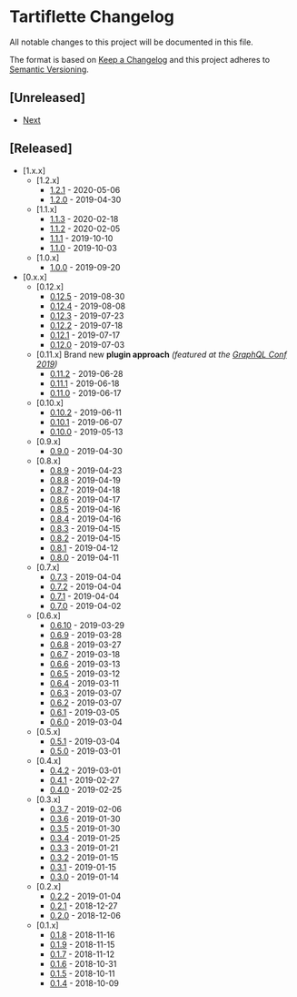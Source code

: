 # Tartiflette Changelog

All notable changes to this project will be documented in this file.

The format is based on [Keep a Changelog](http://keepachangelog.com/en/1.0.0/)
and this project adheres to [Semantic Versioning](http://semver.org/spec/v2.0.0.html).

## [Unreleased]

- [Next](./changelogs/next.md)

## [Released]

- [1.x.x]
  - [1.2.x]
    - [1.2.1](./changelogs/1.2.1.md) - 2020-05-06
    - [1.2.0](./changelogs/1.2.0.md) - 2019-04-30
  - [1.1.x]
    - [1.1.3](./changelogs/1.1.3.md) - 2020-02-18
    - [1.1.2](./changelogs/1.1.2.md) - 2020-02-05
    - [1.1.1](./changelogs/1.1.1.md) - 2019-10-10
    - [1.1.0](./changelogs/1.1.0.md) - 2019-10-03
  - [1.0.x]
    - [1.0.0](./changelogs/1.0.0.md) - 2019-09-20
- [0.x.x]
  - [0.12.x]
    - [0.12.5](./changelogs/0.12.5.md) - 2019-08-30
    - [0.12.4](./changelogs/0.12.4.md) - 2019-08-08
    - [0.12.3](./changelogs/0.12.3.md) - 2019-07-23
    - [0.12.2](./changelogs/0.12.2.md) - 2019-07-18
    - [0.12.1](./changelogs/0.12.1.md) - 2019-07-17
    - [0.12.0](./changelogs/0.12.0.md) - 2019-07-03
  - [0.11.x] Brand new **plugin approach** _(featured at the [GraphQL Conf 2019](https://graphqlconf.org))_
    - [0.11.2](./changelogs/0.11.2.md) - 2019-06-28
    - [0.11.1](./changelogs/0.11.1.md) - 2019-06-18
    - [0.11.0](./changelogs/0.11.0.md) - 2019-06-17
  - [0.10.x]
    - [0.10.2](./changelogs/0.10.2.md) - 2019-06-11
    - [0.10.1](./changelogs/0.10.1.md) - 2019-06-07
    - [0.10.0](./changelogs/0.10.0.md) - 2019-05-13
  - [0.9.x]
    - [0.9.0](./changelogs/0.9.0.md) - 2019-04-30
  - [0.8.x]
    - [0.8.9](./changelogs/0.8.9.md) - 2019-04-23
    - [0.8.8](./changelogs/0.8.8.md) - 2019-04-19
    - [0.8.7](./changelogs/0.8.7.md) - 2019-04-18
    - [0.8.6](./changelogs/0.8.6.md) - 2019-04-17
    - [0.8.5](./changelogs/0.8.5.md) - 2019-04-16
    - [0.8.4](./changelogs/0.8.4.md) - 2019-04-16
    - [0.8.3](./changelogs/0.8.3.md) - 2019-04-15
    - [0.8.2](./changelogs/0.8.2.md) - 2019-04-15
    - [0.8.1](./changelogs/0.8.1.md) - 2019-04-12
    - [0.8.0](./changelogs/0.8.0.md) - 2019-04-11
  - [0.7.x]
    - [0.7.3](./changelogs/0.7.3.md) - 2019-04-04
    - [0.7.2](./changelogs/0.7.2.md) - 2019-04-04
    - [0.7.1](./changelogs/0.7.1.md) - 2019-04-04
    - [0.7.0](./changelogs/0.7.0.md) - 2019-04-02
  - [0.6.x]
    - [0.6.10](./changelogs/0.6.10.md) - 2019-03-29
    - [0.6.9](./changelogs/0.6.9.md) - 2019-03-28
    - [0.6.8](./changelogs/0.6.8.md) - 2019-03-27
    - [0.6.7](./changelogs/0.6.7.md) - 2019-03-18
    - [0.6.6](./changelogs/0.6.6.md) - 2019-03-13
    - [0.6.5](./changelogs/0.6.5.md) - 2019-03-12
    - [0.6.4](./changelogs/0.6.4.md) - 2019-03-11
    - [0.6.3](./changelogs/0.6.3.md) - 2019-03-07
    - [0.6.2](./changelogs/0.6.2.md) - 2019-03-07
    - [0.6.1](./changelogs/0.6.1.md) - 2019-03-05
    - [0.6.0](./changelogs/0.6.0.md) - 2019-03-04
  - [0.5.x]
    - [0.5.1](./changelogs/0.5.1.md) - 2019-03-04
    - [0.5.0](./changelogs/0.5.0.md) - 2019-03-01
  - [0.4.x]
    - [0.4.2](./changelogs/0.4.2.md) - 2019-03-01
    - [0.4.1](./changelogs/0.4.1.md) - 2019-02-27
    - [0.4.0](./changelogs/0.4.0.md) - 2019-02-25
  - [0.3.x]
    - [0.3.7](./changelogs/0.3.7.md) - 2019-02-06
    - [0.3.6](./changelogs/0.3.6.md) - 2019-01-30
    - [0.3.5](./changelogs/0.3.5.md) - 2019-01-30
    - [0.3.4](./changelogs/0.3.4.md) - 2019-01-25
    - [0.3.3](./changelogs/0.3.3.md) - 2019-01-21
    - [0.3.2](./changelogs/0.3.2.md) - 2019-01-15
    - [0.3.1](./changelogs/0.3.1.md) - 2019-01-15
    - [0.3.0](./changelogs/0.3.0.md) - 2019-01-14
  - [0.2.x]
    - [0.2.2](./changelogs/0.2.2.md) - 2019-01-04
    - [0.2.1](./changelogs/0.2.1.md) - 2018-12-27
    - [0.2.0](./changelogs/0.2.0.md) - 2018-12-06
  - [0.1.x]
    - [0.1.8](./changelogs/0.1.9.md) - 2018-11-16
    - [0.1.9](./changelogs/0.1.8.md) - 2018-11-15
    - [0.1.7](./changelogs/0.1.7.md) - 2018-11-12
    - [0.1.6](./changelogs/0.1.6.md) - 2018-10-31
    - [0.1.5](./changelogs/0.1.5.md) - 2018-10-11
    - [0.1.4](./changelogs/0.1.4.md) - 2018-10-09
